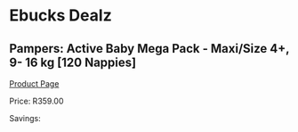 
# Ebucks Dealz
## Pampers: Active Baby Mega Pack - Maxi/Size 4+, 9- 16 kg [120 Nappies]
[Product Page](https://www.ebucks.com/web/shop/productSelected.do?prodId=282370596&catId=1158500560)

Price: R359.00

Savings: 


	